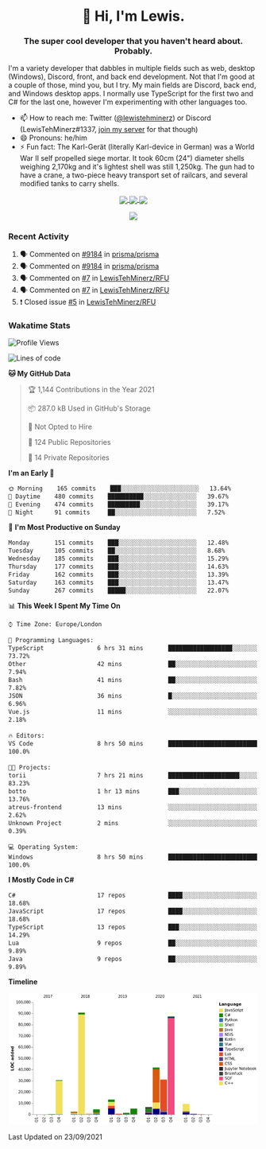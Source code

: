 <h1 align="center">👋 Hi, I'm Lewis.</h1>
<h3 align="center">The super cool developer that you haven't heard about. Probably.</h3>

I'm a variety developer that dabbles in multiple fields such as web, desktop (Windows), Discord, front, and back end development. Not that I'm good at a couple of those, mind you, but I try. My main fields are Discord, back end, and Windows desktop apps. I normally use TypeScript for the first two and C# for the last one, however I'm experimenting with other languages too.

- 📫 How to reach me: Twitter ([@lewistehminerz](https://twitter.com/lewistehminerz)) or Discord (LewisTehMinerz#1337, [join my server](https://discord.gg/XnUh7JB) for that though)
- 😄 Pronouns: he/him
- ⚡ Fun fact: The Karl-Gerät (literally Karl-device in German) was a World War II self propelled siege mortar. It took 60cm (24") diameter shells weighing 2,170kg and it's lightest shell was still 1,250kg. The gun had to have a crane, a two-piece heavy transport set of railcars, and several modified tanks to carry shells.

<p align="center">
  <a href="https://github.com/anuraghazra/github-readme-stats">
    <img align="center" src="https://github-readme-stats.vercel.app/api?username=LewisTehMinerz&count_private=true&show_icons=true&theme=gruvbox">
  </a>
  <a href="https://github.com/anuraghazra/github-readme-stats">
    <img align="center" src="https://github-readme-stats.vercel.app/api/top-langs?username=LewisTehMinerz&layout=compact&theme=gruvbox">
  </a>
  <a href="https://github.com/anuraghazra/github-readme-stats">
    <img align="center" src="https://github-readme-stats.vercel.app/api/wakatime?username=LewisTehMinerz&layout=compact&theme=gruvbox">
  </a>
</p>

<p align="center">
  <a href="https://github.com/ryo-ma/github-profile-trophy">
    <img align="center" src="https://github-profile-trophy.vercel.app/?username=LewisTehMinerz&theme=gruvbox">
  </a>
</p>

### Recent Activity
<!--START_SECTION:activity-->
1. 🗣 Commented on [#9184](https://github.com/prisma/prisma/issues/9184) in [prisma/prisma](https://github.com/prisma/prisma)
2. 🗣 Commented on [#9184](https://github.com/prisma/prisma/issues/9184) in [prisma/prisma](https://github.com/prisma/prisma)
3. 🗣 Commented on [#7](https://github.com/LewisTehMinerz/RFU/issues/7) in [LewisTehMinerz/RFU](https://github.com/LewisTehMinerz/RFU)
4. 🗣 Commented on [#7](https://github.com/LewisTehMinerz/RFU/issues/7) in [LewisTehMinerz/RFU](https://github.com/LewisTehMinerz/RFU)
5. ❗️ Closed issue [#5](https://github.com/LewisTehMinerz/RFU/issues/5) in [LewisTehMinerz/RFU](https://github.com/LewisTehMinerz/RFU)
<!--END_SECTION:activity-->

### Wakatime Stats
<!--START_SECTION:waka-->
![Profile Views](http://img.shields.io/badge/Profile%20Views-25-blue)

![Lines of code](https://img.shields.io/badge/From%20Hello%20World%20I%27ve%20Written-330395%20lines%20of%20code-blue)

**🐱 My GitHub Data** 

> 🏆 1,144 Contributions in the Year 2021
 > 
> 📦 287.0 kB Used in GitHub's Storage 
 > 
> 🚫 Not Opted to Hire
 > 
> 📜 124 Public Repositories 
 > 
> 🔑 14 Private Repositories  
 > 
**I'm an Early 🐤** 

```text
🌞 Morning    165 commits    ███░░░░░░░░░░░░░░░░░░░░░░   13.64% 
🌆 Daytime    480 commits    ██████████░░░░░░░░░░░░░░░   39.67% 
🌃 Evening    474 commits    █████████░░░░░░░░░░░░░░░░   39.17% 
🌙 Night      91 commits     ██░░░░░░░░░░░░░░░░░░░░░░░   7.52%

```
📅 **I'm Most Productive on Sunday** 

```text
Monday       151 commits    ███░░░░░░░░░░░░░░░░░░░░░░   12.48% 
Tuesday      105 commits    ██░░░░░░░░░░░░░░░░░░░░░░░   8.68% 
Wednesday    185 commits    ███░░░░░░░░░░░░░░░░░░░░░░   15.29% 
Thursday     177 commits    ███░░░░░░░░░░░░░░░░░░░░░░   14.63% 
Friday       162 commits    ███░░░░░░░░░░░░░░░░░░░░░░   13.39% 
Saturday     163 commits    ███░░░░░░░░░░░░░░░░░░░░░░   13.47% 
Sunday       267 commits    █████░░░░░░░░░░░░░░░░░░░░   22.07%

```


📊 **This Week I Spent My Time On** 

```text
⌚︎ Time Zone: Europe/London

💬 Programming Languages: 
TypeScript               6 hrs 31 mins       ██████████████████░░░░░░░   73.72% 
Other                    42 mins             ██░░░░░░░░░░░░░░░░░░░░░░░   7.94% 
Bash                     41 mins             ██░░░░░░░░░░░░░░░░░░░░░░░   7.82% 
JSON                     36 mins             █░░░░░░░░░░░░░░░░░░░░░░░░   6.96% 
Vue.js                   11 mins             ░░░░░░░░░░░░░░░░░░░░░░░░░   2.18%

🔥 Editors: 
VS Code                  8 hrs 50 mins       █████████████████████████   100.0%

🐱‍💻 Projects: 
torii                    7 hrs 21 mins       ████████████████████░░░░░   83.23% 
botto                    1 hr 13 mins        ███░░░░░░░░░░░░░░░░░░░░░░   13.76% 
atreus-frontend          13 mins             ░░░░░░░░░░░░░░░░░░░░░░░░░   2.62% 
Unknown Project          2 mins              ░░░░░░░░░░░░░░░░░░░░░░░░░   0.39%

💻 Operating System: 
Windows                  8 hrs 50 mins       █████████████████████████   100.0%

```

**I Mostly Code in C#** 

```text
C#                       17 repos            ████░░░░░░░░░░░░░░░░░░░░░   18.68% 
JavaScript               17 repos            ████░░░░░░░░░░░░░░░░░░░░░   18.68% 
TypeScript               13 repos            ███░░░░░░░░░░░░░░░░░░░░░░   14.29% 
Lua                      9 repos             ██░░░░░░░░░░░░░░░░░░░░░░░   9.89% 
Java                     9 repos             ██░░░░░░░░░░░░░░░░░░░░░░░   9.89%

```


**Timeline**

![Chart not found](https://raw.githubusercontent.com/LewisTehMinerz/LewisTehMinerz/master/charts/bar_graph.png) 


 Last Updated on 23/09/2021
<!--END_SECTION:waka-->
